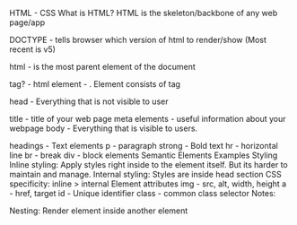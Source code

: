 HTML - CSS
What is HTML?
HTML is the skeleton/backbone of any web page/app

DOCTYPE - tells browser which version of html to render/show (Most recent is v5)

html - is the most parent element of the document

tag? - html element - <html></html>. Element consists of tag

head - Everything that is not visible to user

title - title of your web page
meta elements - useful information about your webpage
body - Everything that is visible to users.

headings - Text elements
p - paragraph
strong - Bold text
hr - horizontal line
br - break
div - block elements
Semantic Elements Examples
Styling
Inline styling: Apply styles right inside to the element itself. But its harder to maintain and manage.
Internal styling: Styles are inside head section
CSS specificity: inline > internal
Element attributes
img - src, alt, width, height
a - href, target
id - Unique identifier
class - common class selector
Notes:

Nesting: Render element inside another element